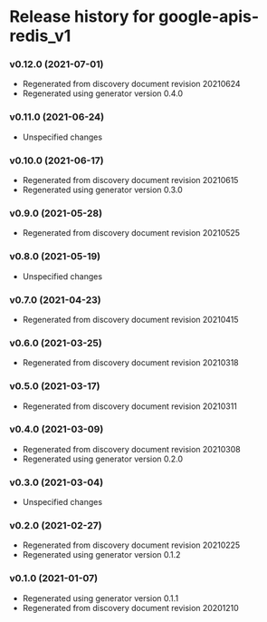 # Release history for google-apis-redis_v1

### v0.12.0 (2021-07-01)

* Regenerated from discovery document revision 20210624
* Regenerated using generator version 0.4.0

### v0.11.0 (2021-06-24)

* Unspecified changes

### v0.10.0 (2021-06-17)

* Regenerated from discovery document revision 20210615
* Regenerated using generator version 0.3.0

### v0.9.0 (2021-05-28)

* Regenerated from discovery document revision 20210525

### v0.8.0 (2021-05-19)

* Unspecified changes

### v0.7.0 (2021-04-23)

* Regenerated from discovery document revision 20210415

### v0.6.0 (2021-03-25)

* Regenerated from discovery document revision 20210318

### v0.5.0 (2021-03-17)

* Regenerated from discovery document revision 20210311

### v0.4.0 (2021-03-09)

* Regenerated from discovery document revision 20210308
* Regenerated using generator version 0.2.0

### v0.3.0 (2021-03-04)

* Unspecified changes

### v0.2.0 (2021-02-27)

* Regenerated from discovery document revision 20210225
* Regenerated using generator version 0.1.2

### v0.1.0 (2021-01-07)

* Regenerated using generator version 0.1.1
* Regenerated from discovery document revision 20201210

